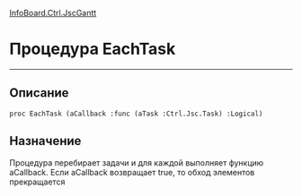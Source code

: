 ﻿---
Link: InfoBoard.Ctrl.JscGantt.@EachTask
---

<!---  Навигация
[Имя проекта](#) :
-->
[InfoBoard.Ctrl.JscGantt](Default)

# Процедура EachTask
---

## Описание

    proc EachTask (aCallback :func (aTask :Ctrl.Jsc.Task) :Logical)

<!--
## Аргументы{#Args}

### Аргумент1

Описание аргумента 1
-->

## Назначение

Процедура перебирает задачи и для каждой выполняет функцию aCallback. Если aCallback возвращает true, то обход элементов прекращается

<!--
## Пример

    EachTask...
-->

